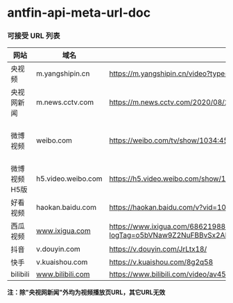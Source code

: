 # antfin-api-meta-url-doc

### 可接受 URL 列表

| 网站         | 域名               | 示例url                                                      | 说明                                                         |
| ------------ | ------------------ | ------------------------------------------------------------ | ------------------------------------------------------------ |
| 央视频       | m.yangshipin.cn    | https://m.yangshipin.cn/video?type=0&vid=k0000788qfw         | \                                                            |
| 央视网新闻   | m.news.cctv.com    | https://m.news.cctv.com/2020/08/28/ARTIQXMkEov0FfZULH9X9LZG200828.shtml | html页面应有且仅有一个视频                                   |
| 微博视频     | weibo.com          | https://weibo.com/tv/show/1034:4537797877366790              | 必须是https://weibo.com/tv/show/<id> 格式的微博视频播放页URL，不能是微博内容页 |
| 微博视频H5版 | h5.video.weibo.com | https://h5.video.weibo.com/show/1034:4539231369101314        | \                                                            |
| 好看视频     | haokan.baidu.com   | https://haokan.baidu.com/v?vid=101851707638161178            | \                                                            |
| 西瓜视频     | www.ixigua.com     | https://www.ixigua.com/6862198827873468932?logTag=o5bVNaw9Z2NuFBBvSx2Ak | \                                                            |
| 抖音         | v.douyin.com       | https://v.douyin.com/JrLtx18/                                | \                                                            |
| 快手         | v.kuaishou.com     | https://v.kuaishou.com/8g2q58                                | \                                                            |
| bilibili     | www.bilibili.com   | https://www.bilibili.com/video/av455182791                   | \                                                            |

**注：除"央视网新闻"外均为视频播放页URL，其它URL无效**